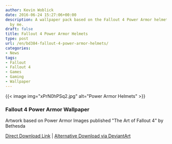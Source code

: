 ```yaml
---
author: Kevin Woblick
date: 2016-06-24 15:27:06+00:00
description: A wallpaper pack based on the Fallout 4 Power Armor helmets artwork made
  by me.
draft: false
title: Fallout 4 Power Armor Helmets
type: post
url: /en/bd384-fallout-4-power-armor-helmets/
categories:
- News
tags:
- Fallout
- Fallout 4
- Games
- Gaming
- Wallpaper
---
```


{{< image img="xPrN0hPSq2.jpg" alt="Power Armor Helmets" >}}

### Fallout 4 Power Armor Wallpaper

Artwork based on Power Armor Images published "The Art of Fallout 4" by Bethesda

[Direct Download Link](https://share.kovah.de/f/VEtJIsIGA1.zip) | [Alternative Download via DeviantArt](http://fav.me/da7jyrs)
